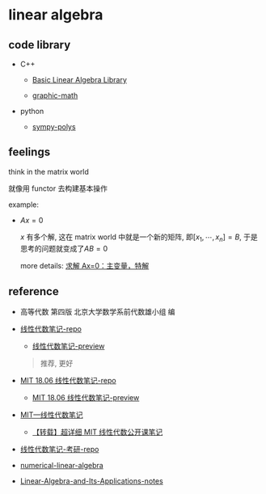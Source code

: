 # linear algebra

## code library

- C++

  - [Basic Linear Algebra Library](https://www.boost.org/doc/libs/1_65_1/libs/numeric/ublas/doc/index.html)

  - [graphic-math](http://ggt.sourceforge.net/gmtlProgrammersGuide-0.6.1-html/index.html)

- python

  - [sympy-polys](https://docs.sympy.org/latest/modules/polys/basics.html#introduction)

## feelings

think in the matrix world

就像用 functor 去构建基本操作

example:

- $Ax = 0$

  $x$ 有多个解, 这在 matrix world 中就是一个新的矩阵, 即$[x_1, \cdots, x_n] = B$, 于是思考的问题就变成了$AB=0$

  more details: [求解 Ax=0：主变量，特解](https://zhuanlan.zhihu.com/p/45815011)

## reference

- 高等代数 第四版 北京大学数学系前代数雄小组 编

- [线性代数笔记-repo](https://github.com/zlotus/notes-linear-algebra)

  - [线性代数笔记-preview](https://nbviewer.org/github/zlotus/notes-linear-algebra/blob/master/ReadMe.ipynb)

  > 推荐, 更好

- [MIT 18.06 线性代数笔记-repo](https://github.com/apachecn/mit-18.06-linalg-notes)

  - [MIT 18.06 线性代数笔记-preview](https://linalg.apachecn.org/#/)

- [MIT—线性代数笔记](https://zhuanlan.zhihu.com/p/45707832)

  - [【转载】超详细 MIT 线性代数公开课笔记](https://randomwalk.top/archives/569)

- [线性代数笔记-考研-repo](https://github.com/Didnelpsun/Math/tree/master/linear-algebra)

- [numerical-linear-algebra](https://github.com/fastai/numerical-linear-algebra)

- [Linear-Algebra-and-Its-Applications-notes](https://github.com/huangtinglin/Linear-Algebra-and-Its-Applications-notes)
